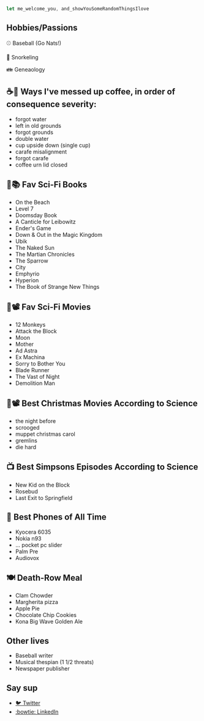 ```javascript
let me_welcome_you, and_showYouSomeRandomThingsIlove
```

## Hobbies/Passions 
⚾️ Baseball (Go Nats!)

🤿 Snorkeling

👪 Geneaology 


## ☕🤦 Ways I've messed up coffee, in order of consequence severity:
- forgot water
- left in old grounds
- forgot grounds 
- double water
- cup upside down (single cup)
- carafe misalignment
- forgot carafe
- coffee urn lid closed

## 👾📚 Fav Sci-Fi Books
- On the Beach
- Level 7
- Doomsday Book
- A Canticle for Leibowitz 
- Ender's Game
- Down & Out in the Magic Kingdom
- Ubik
- The Naked Sun
- The Martian Chronicles
- The Sparrow 
- City
- Emphyrio
- Hyperion 
- The Book of Strange New Things

## 👾📽️ Fav Sci-Fi Movies
- 12 Monkeys
- Attack the Block
- Moon
- Mother
- Ad Astra
- Ex Machina
- Sorry to Bother You
- Blade Runner
- The Vast of Night
- Demolition Man 

## 🎄📽️ Best Christmas Movies According to Science
- the night before 
- scrooged
- muppet christmas carol
- gremlins
- die hard

## 📺 Best Simpsons Episodes According to Science 
- New Kid on the Block
- Rosebud
- Last Exit to Springfield

## 📱 Best Phones of All Time
- Kyocera 6035
- Nokia n93
- ... pocket pc slider
- Palm Pre
- Audiovox  

## 🍽️ Death-Row Meal
- Clam Chowder
- Margherita pizza
- Apple Pie
- Chocolate Chip Cookies
- Kona Big Wave Golden Ale

## Other lives
- Baseball writer
- Musical thespian (1 1/2 threats)
- Newspaper publisher 

## Say sup
- <a href="https://twitter.com/neanderthalian" target="_blank">🐦 Twitter</a>
- <a href="https://www.linkedin.com/in/jeremybatesdc/" target="_blank">:bowtie: LinkedIn</a>
